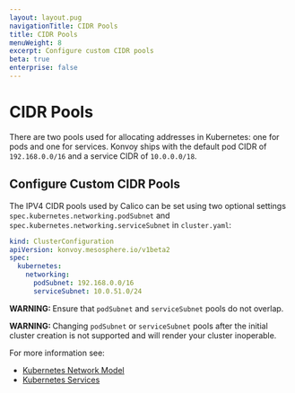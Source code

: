 ```yaml
---
layout: layout.pug
navigationTitle: CIDR Pools
title: CIDR Pools
menuWeight: 8
excerpt: Configure custom CIDR pools
beta: true
enterprise: false
---
```


<!-- markdownlint-disable MD004 MD007 MD025 MD030 -->

# CIDR Pools

There are two pools used for allocating addresses in Kubernetes: one for pods and one for services.
Konvoy ships with the default pod CIDR of `192.168.0.0/16` and a service CIDR of `10.0.0.0/18`.

## Configure Custom CIDR Pools

The IPV4 CIDR pools used by Calico can be set using two optional settings `spec.kubernetes.networking.podSubnet` and `spec.kubernetes.networking.serviceSubnet` in `cluster.yaml`:

```yaml
kind: ClusterConfiguration
apiVersion: konvoy.mesosphere.io/v1beta2
spec:
  kubernetes:
    networking:
      podSubnet: 192.168.0.0/16
      serviceSubnet: 10.0.51.0/24
```

<p class="message--warning"><strong>WARNING: </strong>Ensure that <code>podSubnet</code> and <code>serviceSubnet</code> pools do not overlap.</p>
<p class="message--warning"><strong>WARNING: </strong>Changing <code>podSubnet</code> or <code>serviceSubnet</code> pools after the initial cluster creation is not supported and will render your cluster inoperable.</p>

For more information see:

- [Kubernetes Network Model](https://kubernetes.io/docs/concepts/cluster-administration/networking/#the-kubernetes-network-model)
- [Kubernetes Services](https://kubernetes.io/docs/concepts/services-networking/service/)
